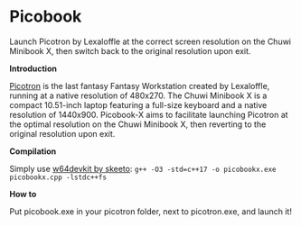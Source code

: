 # Picobook
Launch Picotron by Lexaloffle at the correct screen resolution on the Chuwi Minibook X, then switch back to the original resolution upon exit.


**Introduction**

[Picotron](picotron.net) is the last fantasy Fantasy Workstation created by Lexaloffle, running at a native resolution of 480x270. The Chuwi Minibook X is a compact 10.51-inch laptop featuring a full-size keyboard and a native resolution of 1440x900. Picobook-X aims to facilitate launching Picotron at the optimal resolution on the Chuwi Minibook X, then reverting to the original resolution upon exit.


**Compilation**

Simply use [w64devkit by skeeto](https://github.com/skeeto/w64devkit): ```g++ -O3 -std=c++17 -o picobookx.exe picobookx.cpp -lstdc++fs```


**How to**

Put picobook.exe in your picotron folder, next to picotron.exe, and launch it!
